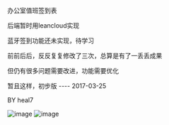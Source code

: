 办公室值班签到表

后端暂时用leancloud实现

蓝牙签到功能还未实现，待学习

前前后后，反反复复修改了三次，总算是有了一丢丢成果

但仍有很多问题需要改进，功能需要优化

暂且这样，初步版  ---- 2017-03-25 

BY heal7

![image](https://github.com/heal7/OfficeDuty/raw/master/OfficeDuty/login.png)
![image](https://github.com/heal7/OfficeDuty/raw/master/OfficeDuty/OfficeDuty.png)
